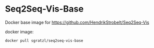 # Seq2Seq-Vis-Base

Docker base image for https://github.com/HendrikStrobelt/Seq2Seq-Vis

docker image: 
```
docker pull sgratzl/seq2seq-vis-base
```
